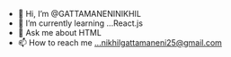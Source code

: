 - 👋 Hi, I’m @GATTAMANENINIKHIL
- 🌱 I’m currently learning ...React.js
- 💬 Ask me about HTML
- 📫 How to reach me ...nikhilgattamaneni25@gmail.com


<!---
GATTAMANENINIKHIL/GATTAMANENINIKHIL is a ✨ special ✨ repository because its `README.md` (this file) appears on your GitHub profile.
You can click the Preview link to take a look at your changes.
--->
